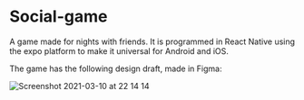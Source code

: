 # Social-game
A game made for nights with friends.
It is programmed in React Native using the expo platform to make it universal for Android and iOS.

The game has the following design draft, made in Figma:

![Screenshot 2021-03-10 at 22 14 14](https://user-images.githubusercontent.com/43234635/110699012-ad9ed800-81ee-11eb-9713-c8ecb998f3c4.png)
